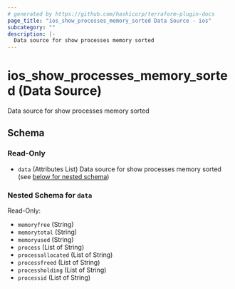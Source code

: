 ```yaml
---
# generated by https://github.com/hashicorp/terraform-plugin-docs
page_title: "ios_show_processes_memory_sorted Data Source - ios"
subcategory: ""
description: |-
  Data source for show processes memory sorted
---
```


# ios_show_processes_memory_sorted (Data Source)

Data source for show processes memory sorted



<!-- schema generated by tfplugindocs -->
## Schema

### Read-Only

- `data` (Attributes List) Data source for show processes memory sorted (see [below for nested schema](#nestedatt--data))

<a id="nestedatt--data"></a>
### Nested Schema for `data`

Read-Only:

- `memoryfree` (String)
- `memorytotal` (String)
- `memoryused` (String)
- `process` (List of String)
- `processallocated` (List of String)
- `processfreed` (List of String)
- `processholding` (List of String)
- `processid` (List of String)
